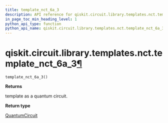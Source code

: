 ```yaml
---
title: template_nct_6a_3
description: API reference for qiskit.circuit.library.templates.nct.template_nct_6a_3
in_page_toc_min_heading_level: 1
python_api_type: function
python_api_name: qiskit.circuit.library.templates.nct.template_nct_6a_3
---
```


# qiskit.circuit.library.templates.nct.template\_nct\_6a\_3[¶](#qiskit-circuit-library-templates-nct-template-nct-6a-3 "Permalink to this headline")

<span id="qiskit.circuit.library.templates.nct.template_nct_6a_3" />

`template_nct_6a_3()`

**Returns**

template as a quantum circuit.

**Return type**

[QuantumCircuit](qiskit.circuit.QuantumCircuit "qiskit.circuit.QuantumCircuit")

